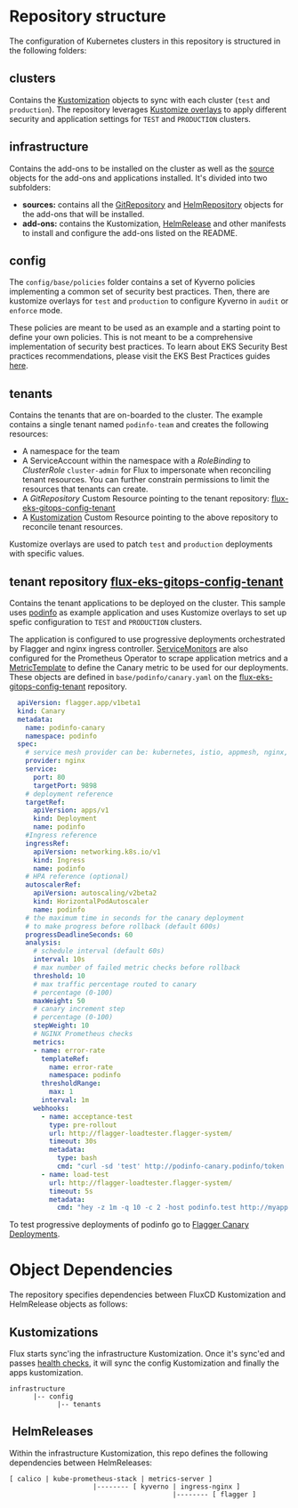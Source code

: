 # Repository structure

The configuration of Kubernetes clusters in this repository is structured in the following folders:

## clusters

Contains the [Kustomization](https://fluxcd.io/docs/components/kustomize/kustomization/) objects to sync with each cluster (`test` and `production`). The repository leverages [Kustomize overlays](https://kubernetes.io/docs/tasks/manage-kubernetes-objects/kustomization/#bases-and-overlays) to apply different security and application settings for `TEST` and `PRODUCTION` clusters.

## infrastructure

Contains the add-ons to be installed on the cluster as well as the [source](https://fluxcd.io/docs/components/source/) objects for the add-ons and applications installed. It's divided into two subfolders:

* **sources:** contains all the [GitRepository](https://fluxcd.io/docs/components/source/gitrepositories/) and [HelmRepository](https://fluxcd.io/docs/components/source/helmrepositories/) objects for the add-ons that will be installed.
* **add-ons:** contains the Kustomization, [HelmRelease](https://fluxcd.io/docs/components/helm/helmreleases/) and other manifests to install and configure the add-ons listed on the README.  

## config

The `config/base/policies` folder contains a set of Kyverno policies implementing a common set of security best practices. Then, there are kustomize overlays for `test` and `production` to configure Kyverno in `audit` or `enforce` mode.

These policies are meant to be used as an example and a starting point to define your own policies. This is not meant to be a comprehensive implementation of security best practices. To learn about EKS Security Best practices recommendations, please visit the EKS Best Practices guides [here](https://aws.github.io/aws-eks-best-practices/security/docs/).

## tenants

Contains the tenants that are on-boarded to the cluster. The example contains a single tenant named `podinfo-team` and creates the following resources:
* A namespace for the team
* A ServiceAccount within the namespace with a *RoleBinding* to *ClusterRole* `cluster-admin` for Flux to impersonate when reconciling tenant resources. You can further constrain permissions to limit the resources that tenants can create.
* A *GitRepository* Custom Resource pointing to the tenant repository: [flux-eks-gitops-config-tenant](https://github.com/aws-samples/flux-eks-gitops-config-tenant)
* A [Kustomization](https://fluxcd.io/docs/components/kustomize/kustomization/) Custom Resource pointing to the above repository to reconcile tenant resources. 

Kustomize overlays are used to patch `test` and `production` deployments with specific values.

## tenant repository [flux-eks-gitops-config-tenant](https://github.com/aws-samples/flux-eks-gitops-config-tenant)

Contains the tenant applications to be deployed on the cluster. This sample uses [podinfo](https://github.com/stefanprodan/podinfo) as example application and uses Kustomize overlays to set up spefic configuration to `TEST` and `PRODUCTION` clusters.

The application is configured to use progressive deployments orchestrated by Flagger and nginx ingress controller. [ServiceMonitors](https://github.com/prometheus-operator/prometheus-operator/blob/main/Documentation/api.md#servicemonitor) are also configured for the Prometheus Operator to scrape application metrics and a [MetricTemplate](https://docs.flagger.app/usage/metrics#custom-metrics) to define the Canary metric to be used for our deployments. These objects are defined in `base/podinfo/canary.yaml` on the [flux-eks-gitops-config-tenant](https://github.com/aws-samples/flux-eks-gitops-config-tenant) repository.

```yaml
  apiVersion: flagger.app/v1beta1
  kind: Canary
  metadata:
    name: podinfo-canary
    namespace: podinfo
  spec:
    # service mesh provider can be: kubernetes, istio, appmesh, nginx, gloo
    provider: nginx
    service:
      port: 80
      targetPort: 9898
    # deployment reference
    targetRef:
      apiVersion: apps/v1
      kind: Deployment
      name: podinfo
    #Ingress reference
    ingressRef:
      apiVersion: networking.k8s.io/v1
      kind: Ingress
      name: podinfo
    # HPA reference (optional)
    autoscalerRef:
      apiVersion: autoscaling/v2beta2
      kind: HorizontalPodAutoscaler
      name: podinfo
    # the maximum time in seconds for the canary deployment
    # to make progress before rollback (default 600s)
    progressDeadlineSeconds: 60
    analysis:
      # schedule interval (default 60s)
      interval: 10s
      # max number of failed metric checks before rollback
      threshold: 10
      # max traffic percentage routed to canary
      # percentage (0-100)
      maxWeight: 50
      # canary increment step
      # percentage (0-100)
      stepWeight: 10
      # NGINX Prometheus checks
      metrics:
      - name: error-rate
        templateRef:
          name: error-rate
          namespace: podinfo
        thresholdRange:
          max: 1
        interval: 1m
      webhooks:
        - name: acceptance-test
          type: pre-rollout
          url: http://flagger-loadtester.flagger-system/
          timeout: 30s
          metadata:
            type: bash
            cmd: "curl -sd 'test' http://podinfo-canary.podinfo/token | grep token"
        - name: load-test
          url: http://flagger-loadtester.flagger-system/
          timeout: 5s
          metadata:
            cmd: "hey -z 1m -q 10 -c 2 -host podinfo.test http://myapp.example.com"
```

To test progressive deployments of podinfo go to [Flagger Canary Deployments](flagger-canary-deployments.md).

# Object Dependencies

The repository specifies dependencies between FluxCD Kustomization and HelmRelease objects as follows:

## Kustomizations

Flux starts sync'ing the infrastructure Kustomization. Once it's sync'ed and passes [health checks](https://fluxcd.io/docs/components/kustomize/kustomization/#health-assessment), it will sync the config Kustomization and finally the apps kustomization.  

```
infrastructure
      |-- config
            |-- tenants
```

##  HelmReleases

Within the infrastructure Kustomization, this repo defines the following dependencies between HelmReleases:

```
[ calico | kube-prometheus-stack | metrics-server ]
                     |-------- [ kyverno | ingress-nginx ]
                                         |-------- [ flagger ]
```